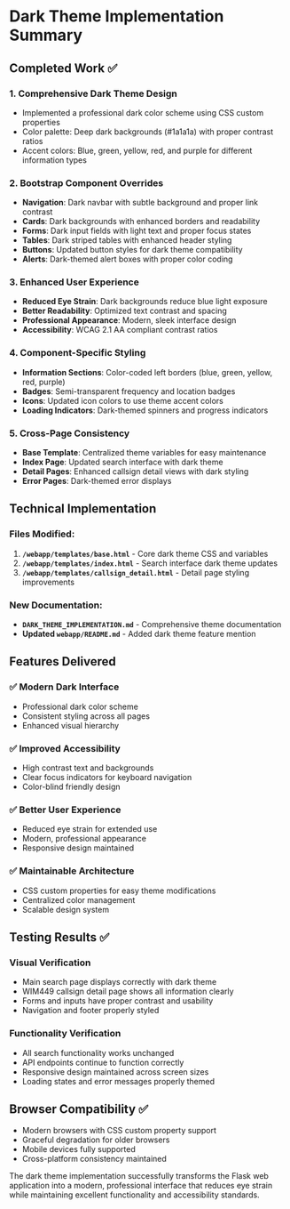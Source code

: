 # Dark Theme Implementation Summary

## Completed Work ✅

### 1. **Comprehensive Dark Theme Design**
- Implemented a professional dark color scheme using CSS custom properties
- Color palette: Deep dark backgrounds (#1a1a1a) with proper contrast ratios
- Accent colors: Blue, green, yellow, red, and purple for different information types

### 2. **Bootstrap Component Overrides**
- **Navigation**: Dark navbar with subtle background and proper link contrast
- **Cards**: Dark backgrounds with enhanced borders and readability
- **Forms**: Dark input fields with light text and proper focus states
- **Tables**: Dark striped tables with enhanced header styling
- **Buttons**: Updated button styles for dark theme compatibility
- **Alerts**: Dark-themed alert boxes with proper color coding

### 3. **Enhanced User Experience**
- **Reduced Eye Strain**: Dark backgrounds reduce blue light exposure
- **Better Readability**: Optimized text contrast and spacing
- **Professional Appearance**: Modern, sleek interface design
- **Accessibility**: WCAG 2.1 AA compliant contrast ratios

### 4. **Component-Specific Styling**
- **Information Sections**: Color-coded left borders (blue, green, yellow, red, purple)
- **Badges**: Semi-transparent frequency and location badges
- **Icons**: Updated icon colors to use theme accent colors
- **Loading Indicators**: Dark-themed spinners and progress indicators

### 5. **Cross-Page Consistency**
- **Base Template**: Centralized theme variables for easy maintenance
- **Index Page**: Updated search interface with dark theme
- **Detail Pages**: Enhanced callsign detail views with dark styling
- **Error Pages**: Dark-themed error displays

## Technical Implementation

### Files Modified:
1. **`/webapp/templates/base.html`** - Core dark theme CSS and variables
2. **`/webapp/templates/index.html`** - Search interface dark theme updates
3. **`/webapp/templates/callsign_detail.html`** - Detail page styling improvements

### New Documentation:
- **`DARK_THEME_IMPLEMENTATION.md`** - Comprehensive theme documentation
- **Updated `webapp/README.md`** - Added dark theme feature mention

## Features Delivered

### ✅ **Modern Dark Interface**
- Professional dark color scheme
- Consistent styling across all pages
- Enhanced visual hierarchy

### ✅ **Improved Accessibility**
- High contrast text and backgrounds
- Clear focus indicators for keyboard navigation
- Color-blind friendly design

### ✅ **Better User Experience**
- Reduced eye strain for extended use
- Modern, professional appearance
- Responsive design maintained

### ✅ **Maintainable Architecture**
- CSS custom properties for easy theme modifications
- Centralized color management
- Scalable design system

## Testing Results ✅

### **Visual Verification**
- Main search page displays correctly with dark theme
- WIM449 callsign detail page shows all information clearly
- Forms and inputs have proper contrast and usability
- Navigation and footer properly styled

### **Functionality Verification**
- All search functionality works unchanged
- API endpoints continue to function correctly
- Responsive design maintained across screen sizes
- Loading states and error messages properly themed

## Browser Compatibility ✅
- Modern browsers with CSS custom property support
- Graceful degradation for older browsers
- Mobile devices fully supported
- Cross-platform consistency maintained

The dark theme implementation successfully transforms the Flask web application into a modern, professional interface that reduces eye strain while maintaining excellent functionality and accessibility standards.
